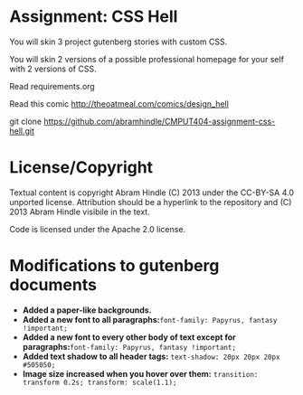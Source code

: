 Assignment: CSS Hell
====================

You will skin 3 project gutenberg stories with custom CSS.

You will skin 2 versions of a possible professional homepage for your
self with 2 versions of CSS.

Read requirements.org

Read this comic http://theoatmeal.com/comics/design_hell

git clone https://github.com/abramhindle/CMPUT404-assignment-css-hell.git

License/Copyright
=================

Textual content is copyright Abram Hindle (C) 2013 under the CC-BY-SA
4.0 unported license. Attribution should be a hyperlink to the
repository and (C) 2013 Abram Hindle visibile in the text.

Code is licensed under the Apache 2.0 license.

Modifications to gutenberg documents
=================
- **Added a paper-like backgrounds.**
- **Added a new font to all paragraphs:**`font-family: Papyrus, fantasy !important;`
- **Added a new font to every other body of text except for paragraphs:**`font-family: Papyrus, fantasy !important;`
- **Added text shadow to all header tags:** `text-shadow: 20px 20px 20px #505050;`
- **Image size increased when you hover over them:** `transition: transform 0.2s; transform: scale(1.1);`




